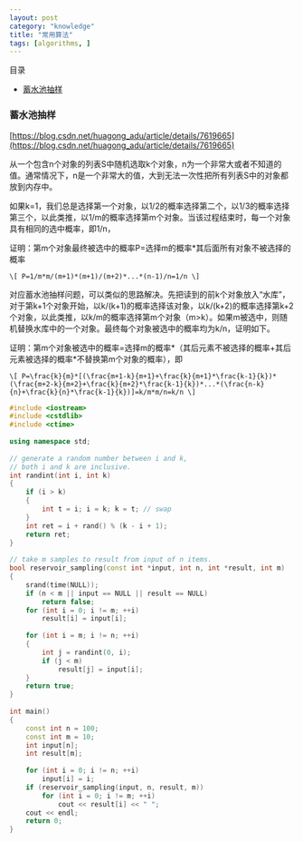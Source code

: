 ```yaml
---
layout: post
category: "knowledge"
title: "常用算法"
tags: [algorithms, ]
---
```


目录

<!-- TOC -->

- [蓄水池抽样](#%E8%93%84%E6%B0%B4%E6%B1%A0%E6%8A%BD%E6%A0%B7)

<!-- /TOC -->

### 蓄水池抽样

[https://blog.csdn.net/huagong_adu/article/details/7619665](https://blog.csdn.net/huagong_adu/article/details/7619665)

从一个包含n个对象的列表S中随机选取k个对象，n为一个非常大或者不知道的值。通常情况下，n是一个非常大的值，大到无法一次性把所有列表S中的对象都放到内存中。

如果k=1，我们总是选择第一个对象，以1/2的概率选择第二个，以1/3的概率选择第三个，以此类推，以1/m的概率选择第m个对象。当该过程结束时，每一个对象具有相同的选中概率，即1/n，

证明：第m个对象最终被选中的概率P=选择m的概率*其后面所有对象不被选择的概率

`\[
P=1/m*m/(m+1)*(m+1)/(m+2)*...*(n-1)/n=1/n
\]`

对应蓄水池抽样问题，可以类似的思路解决。先把读到的前k个对象放入“水库”，对于第k+1个对象开始，以k/(k+1)的概率选择该对象，以k/(k+2)的概率选择第k+2个对象，以此类推，以k/m的概率选择第m个对象（m>k）。如果m被选中，则随机替换水库中的一个对象。最终每个对象被选中的概率均为k/n，证明如下。

证明：第m个对象被选中的概率=选择m的概率*（其后元素不被选择的概率+其后元素被选择的概率*不替换第m个对象的概率），即

`\[
P=\frac{k}{m}*[(\frac{m+1-k}{m+1}+\frac{k}{m+1}*\frac{k-1}{k})*(\frac{m+2-k}{m+2}+\frac{k}{m+2}*\frac{k-1}{k})*...*(\frac{n-k}{n}+\frac{k}{n}*\frac{k-1}{k})]=k/m*m/n=k/n
\]`


```c++
#include <iostream>
#include <cstdlib>
#include <ctime>
 
using namespace std;
 
// generate a random number between i and k,
// both i and k are inclusive.
int randint(int i, int k)
{
	if (i > k)
	{
		int t = i; i = k; k = t; // swap
	}
	int ret = i + rand() % (k - i + 1);
	return ret;
}
 
// take m samples to result from input of n items.
bool reservoir_sampling(const int *input, int n, int *result, int m)
{
	srand(time(NULL));
	if (n < m || input == NULL || result == NULL)
		return false;
	for (int i = 0; i != m; ++i)
		result[i] = input[i];
 
	for (int i = m; i != n; ++i)
	{
		int j = randint(0, i);
		if (j < m)
			result[j] = input[i];	
	}
	return true;
}
 
int main()
{
	const int n = 100;
	const int m = 10;
	int input[n];
	int result[m];
 
	for (int i = 0; i != n; ++i)
		input[i] = i;
	if (reservoir_sampling(input, n, result, m))
		for (int i = 0; i != m; ++i)
			cout << result[i] << " ";
	cout << endl;
	return 0;
}
```